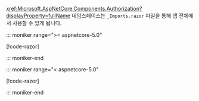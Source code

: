 <xref:Microsoft.AspNetCore.Components.Authorization?displayProperty=fullName> 네임스페이스는 `_Imports.razor` 파일을 통해 앱 전체에서 사용할 수 있게 됩니다.

::: moniker range=">= aspnetcore-5.0"

[!code-razor[](imports-hosted-5x.razor?highlight=3)]

::: moniker-end

::: moniker range="< aspnetcore-5.0"

[!code-razor[](imports-hosted-3x.razor?highlight=3)]

::: moniker-end

